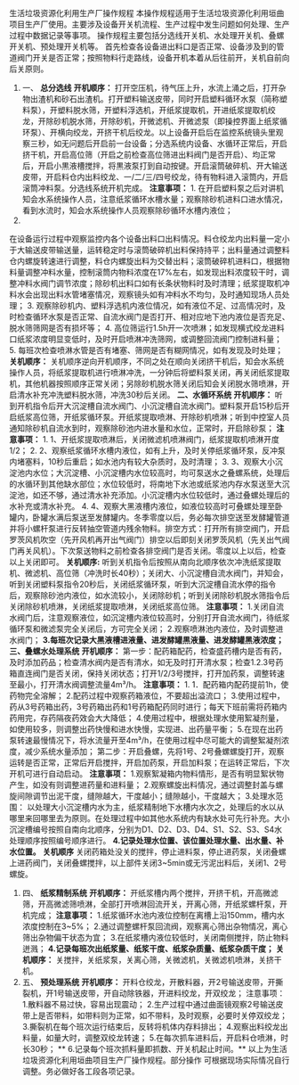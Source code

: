生活垃圾资源化利用生产厂操作规程 
本操作规程适用于生活垃圾资源化利用垣曲项目生产厂使用。主要涉及设备开关机流程、生产过程中发生问题如何处理、生产过程中数据记录等事项。 
操作规程主要包括分选线开关机、水处理开关机、叠螺开关机、预处理开关机等。 
首先检查各设备进出料口是否正常、设备涉及到的管道阀门开关是否正常；按照物料行走路线，设备开机本着从后往前开，关机自前向后关原则。 
1. 一、 **总分选线** **开机顺序：** 
打开空压机，待气压上升，水流上涌之后，打开杂物出渣机和砂石出渣机。打开塑料输送皮带，同时开启塑料循环水泵（简称塑料泵），开塑料脱水筛，开塑料浮选机，开纸浆提取机，开进纸浆提取机绞龙，开除砂机脱水筛，开除砂机，开微滤机、开微滤泵（即操控界面上纸浆循环泵）、开横向绞龙，开挤干机后绞龙。以上设备开启后在监控系统镜头里观察三秒，如无问题后开启前一台设备；分选系统内设备、水循环正常后，开启挤干机，开启高位筛（开启之前检查高位筛进出料阀门是否开启）、均正常后，开启小黒液槽搅拌，将黒液泵打到自动按键。开启滚筒破碎机、开大输送皮带，开启料仓内出料绞龙、一/二/三/四号绞龙，待有物料进入滚筒内，开启滚筒冲料泵。分选线系统开机完成。 
**注意事项：** 1. 
在开启塑料泵之后对讲机知会水系统操作人员，注意纸浆循环水槽水量；观察除砂机进料口进水情况，看到水流时，知会水系统操作人员观察除砂循环水槽内液位； 
2. 
在设备运行过程中观察监控内各个设备出料口出料情况。料仓绞龙内出料量一定小于大输送皮带输送量，运转稳定时与滚筒破碎机出料保持持平；出料量通过调整料仓内螺旋转速进行调整，料仓内螺旋出料为交替出料；滚筒破碎机进料口，根据物料量调整冲料水量，控制滚筒内物料浓度在17%左右，如发现出料浓度较干时，调整冲料水阀门调节浓度；除砂机出料口如有长条状物料时及时清理；纸浆提取机冲料水会出现出料水管堵塞情况，观察镜头如有冲料水不均匀，及时通知现场人员处理； 
3. 
观察除砂机内、塑料浮选机内液位情况，如有液位不足、过高情况时，及时检查循环水泵是否正常、自流水阀门是否打开、相对应地下池内液位是否充足、脱水筛筛网是否有损坏等； 
4. 
高位筛运行1.5h开一次喷淋；如发现横式绞龙进料口纸浆浓度明显变低时，及时开启喷淋冲洗筛网，或调整回流阀门控制进料量； 
5. 
每班次检查喷淋水管是否有堵塞、筛网是否有糊网情况，如有发现及时处理； 
**关机顺序：** 
关机顺序逆向开机顺序，不同之处在顺向关闭挤干机后，知会水系统操作人员，将纸浆提取机进行喷淋冲洗，一分钟后将塑料泵关闭，再关闭纸浆提取机，其他机器按照顺序正常关闭；另除砂机脱水筛关闭后知会关闭脱水筛喷淋，开启清水补充冲洗塑料脱水筛，冲洗30秒后关闭。 
**二、水循环系统** **开机顺序：** 
听到开机指令后开大沉淀槽自流水阀门、小沉淀槽自流水阀门。塑料泵开启15秒后开启纸浆高位筛，开纸浆循环泵。开纸浆提取喷淋、开除砂机喷淋；听到中控室人员通知除砂机自流水到时，观察除砂池内进水量和水位，正常时，开启除砂泵； 
**注意事项：** 1. 
1、开纸浆提取喷淋后，关闭微滤机喷淋阀门，纸浆提取机喷淋开度1/2； 
2. 
2、观察纸浆循环水槽内液位，如有上升，及时关停纸浆循环泵，反冲泵内堵塞料，10秒后重启；如水池内有较大杂质时，及时清理； 
3. 
3、观察大小沉淀池内水位；大沉淀槽、小沉淀槽内水位较高时，均可泵送水之叠螺系统，处理后的水循环到其他缺水部位；水位较低时，将南地下水池或纸浆池内存水泵送至大沉淀池，如还不够，通过清水补充添加。小沉淀槽内水位较低时，通过叠螺处理后的水补充或清水补充。 
4. 
4、观察大黑液槽内液位，如液位较高时可叠螺处理至卧罐内，卧罐水满后泵送至发酵罐内。冬季零度以后，务必每次排空送至发酵罐管道并将小螺杆泵进行反转抽空管道内残余物料。排空方式：打开所有排空阀门，开启罗茨风机吹空（先开风机再开出气阀门）排空以后即刻关闭罗茨风机（先关出气阀门再关风机）。下次泵送物料之前检查各排空阀门是否关闭。零度以上以后，检查以上关闭即可。 
**关机顺序:** 
听到关机指令后按照从南向北顺序依次冲洗纸浆提取机、微滤机、高位筛（冲洗时长40秒）；关闭大、小沉淀槽自流水阀门，并知会，听到关闭塑料泵指令20秒后，关闭纸浆循环泵，听到大沉淀槽自流水停的指令后，观察除砂池内液位，如水流较小，关闭除砂机；听到关闭除砂机脱水筛指令后关闭除砂机喷淋，关闭纸浆提取喷淋，关闭纸浆高位筛。 
**注意事项：** 
1.关闭自流水阀门后，注意观察液位，如沉淀槽内液位较高时，分别打开自流水阀门，待纸浆循环泵和微滤泵完全关闭后，方可完全关闭； 
2.观察喷淋池内液位，及时调整进水阀门； 
**3.每班次记录大黑液槽进液量、进发酵罐黒液量、进发酵罐黑液浓度；** 
**三、叠螺水处理系统** **开机顺序：** 
第一步：配药箱配药，检查盛药槽内是否有药，及时添加药品；检查清水阀内是否有清水，如无及时打开清水泵；检查1.2.3号药箱直连阀门是否关闭，保持关闭状态；打开1/2/3号搅拌，打开加药泵，调整转速至最小，打开清水阀调整流量4m³/h。 
**注意事项：** 1. 1．配药箱内配药提前1h，使药物完全溶解； 
2.配药过程中观察药箱液位，不要超出溢流口； 
3.使用过程中，药从3号药箱出药，3号药箱出药和1号药箱配药同时进行；每天下班前需将药箱内药用完，存药隔夜药效会大大降低； 
4.使用过程中，根据处理水使用絮凝剂量，如使用较多，则调整出药快慢和进水快慢，实现进、出药量平衡； 
5.在现在出药泵转速最慢情况下，将水流量开至4m³/h，在使用过程中尽可能大的调整絮凝剂浓度，减少系统水量添加； 
第二步：开启叠螺，先将1号、2号叠螺螺旋打开，观察运转是否正常，正常后开启搅拌，开启加药泵，开启加料泵；在运转正常后，下次开机可进行自动启动。 
**注意事项：** 
1.观察絮凝箱内物料情形，是否有明显絮状物产生，如没有则调整进药量和进料量； 
2.观察螺旋出料情况，通过调整封盖与螺旋间隙调节出泥干度，缝隙越大，干度越小；缝隙越小，干度越大； 
3.处理水范围： 
以处理大小沉淀槽内水为主，纸浆精制地下水槽内水次之，处理后的水以从哪里来回哪里去为原则。在处理过程中如其他水系统内有缺水处可先行补充。大小沉淀槽编号按照自南向北顺序，分别为D1、D2、D3、D4、S1、S2、S3、S4水处理顺序按照编号顺序进行。 
**4.记录处理水位置、该位置处理水量、出水量、补水位置。** 
**关机顺序** 
关闭药箱处没关的搅拌，停止进料泵，停止进药泵，关闭叠螺上进药阀门，关闭叠螺搅拌，以上部件关闭3~5min或无污泥出料后，关闭1、2号螺旋。 
1. 四、 **纸浆精制系统** **开机顺序：** 
开纸浆槽内两个搅拌，开挤干机，开高微滤筛，开高微滤筛喷淋，全部打开喷淋回流开关，开离心筛，开纸浆螺杆泵，开机完成； 
**注意事项：** 
1.纸浆循环水池内液位控制在离槽上沿150mm，槽内水浓度控制在3~5%； 
2.通过调整螺杆泵回流阀，观察离心筛出杂物情况，离心筛出杂物偏干状态为宜； 
3.在纸浆槽内液位较低时，关闭南侧搅拌，防止物料迸溅； 
**4.记录每班次出纸浆量、纸浆干度、纸浆杂质量、纸浆杂质干度；** 
**关机顺序：** 
关搅拌，关纸浆泵，关离心筛，关微滤机，关微滤机喷淋，关挤干机。 
1. 五、 **预处理系统** **开机顺序：** 
开料仓绞龙，开散料器，开2号输送皮带，开撕裂机，开1号输送皮带，开自动除铁器，开进料绞龙，开双绞龙； 
注意事项： 1.散料器不易过快，容易出现震动； 
2.生产过程中通过曲面镜观察2号输送皮带上是否带料，如带料则为正常，如不带料，及时观察，必要时关停双绞龙； 
3.撕裂机在每个班次运行结束后，反转将机体内存料排出； 
4.观察出料绞龙出料量，如量大时，调整双绞龙转速；
 5.在每次抓车进料后，开启料仓喷淋，时长30秒； ** 
6.记录每个班次抓料量即抓数、开关机起止时间。** 
以上为生活垃圾资源化利用垣曲项目生产厂操作规程。部分操作 
可根据现场实际情况自行调整。务必做好各工段各项记录。
